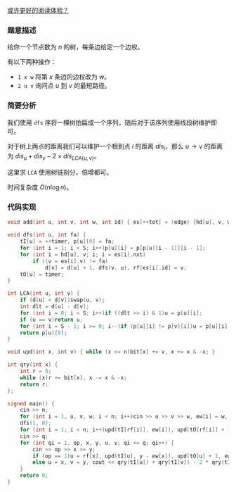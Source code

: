 [或许更好的阅读体验？](https://zhuanlan.zhihu.com/p/615414755)
### 题意描述

给你一个节点数为 $n$ 的树，每条边给定一个边权。

有以下两种操作：

- `1 x w` 将第 $x$ 条边的边权改为 $w$。
- `2 u v` 询问点 $u$ 到 $v$ 的最短路径。

### 简要分析

我们使用 `dfs` 序将一棵树拍扁成一个序列，随后对于该序列使用线段树维护即可。

对于树上两点的距离我们可以维护一个根到点 $i$ 的距离 $dis_i$，那么 $u \rightarrow v$ 的距离为 $dis_u + dis_v - 2\times dis_{LCA(u,v)}$。

这里求 `LCA` 使用树链剖分，倍增都可。

时间复杂度 $O(n \log n)$。 

### 代码实现

```cpp
void add(int u, int v, int w, int id) { es[++tot] = (edge) {hd[u], v, w, id}, hd[u] = tot; }

void dfs(int u, int fa) {
    tI[u] = ++timer, p[u][0] = fa;
    for (int i = 1; i < S; i++)p[u][i] = p[p[u][i - 1]][i - 1];
    for (int i = hd[u], v; i; i = es[i].nxt)
        if ((v = es[i].v) != fa)
            d[v] = d[u] + 1, dfs(v, u), rf[es[i].id] = v;
    tO[u] = timer;
}

int LCA(int u, int v) {
    if (d[u] < d[v])swap(u, v);
    int dlt = d[u] - d[v];
    for (int i = 0; i < S; i++)if ((dlt >> i) & 1)u = p[u][i];
    if (u == v)return u;
    for (int i = S - 1; i >= 0; i--)if (p[u][i] != p[v][i])u = p[u][i], v = p[v][i];
    return p[u][0];
}

void upd(int x, int v) { while (x <= n)bit[x] += v, x += x & -x; }

int qry(int x) {
    int r = 0;
    while (x)r += bit[x], x -= x & -x;
    return r;
};

signed main() {
    cin >> n;
    for (int i = 1, u, v, w; i < n; i++)cin >> u >> v >> w, ew[i] = w, add(u, v, w, i), add(v, u, w, i);
    dfs(1, 0);
    for (int i = 1; i < n; i++)upd(tI[rf[i]], ew[i]), upd(tO[rf[i]] + 1, -ew[i]);
    cin >> q;
    for (int qi = 1, op, x, y, u, v; qi <= q; qi++) {
        cin >> op >> x >> y;
        if (op == 1)u = rf[x], upd(tI[u], y - ew[x]), upd(tO[u] + 1, ew[x] - y), ew[x] = y;
        else u = x, v = y, cout << qry(tI[u]) + qry(tI[v]) - 2 * qry(tI[LCA(u, v)]) << '\n';
    }
    return 0;
}

```

